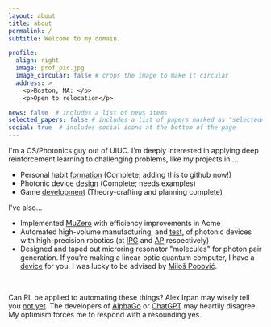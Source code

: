 ```yaml
---
layout: about
title: about
permalink: /
subtitle: Welcome to my domain.

profile:
  align: right
  image: prof_pic.jpg
  image_circular: false # crops the image to make it circular
  address: >
    <p>Boston, MA: </p>
    <p>Open to relocation</p>

news: false  # includes a list of news items
selected_papers: false # includes a list of papers marked as "selected={true}"
social: true  # includes social icons at the bottom of the page
---
```





I'm a CS/Photonics guy out of UIUC. I'm deeply interested in applying deep reinforcement learning to challenging problems, like my projects in....
 <ul>
  
  <li>Personal habit <a href='/blog/2023/distill'>formation</a> (Complete; adding this to github now!)</li>
  <li>Photonic device <a href="/blog/2023/PRL">design</a> (Complete; needs examples)</li>
  <li>Game <a href='/blog/2023/gamedev'>development</a> (Theory-crafting and planning complete)</li>
  
</ul> 

I've also...
 <ul>
  <li>Implemented <a href="/blog/2023/muzeroAcmeJax/">MuZero</a> with efficiency improvements in Acme</li>
  <li>Automated high-volume manufacturing, and <a href="https://kjabon.github.io/publications/">test,</a> of photonic devices with high-precision robotics (at <a href="https://www.ipgphotonics.com">IPG</a> and <a href="https://www.analogphotonics.com">AP</a> respectively)</li> 
  <li>Designed and taped out microring resonator "molecules" for photon pair generation. If you're making a linear-optic quantum computer, I have a <a href="https://kjabon.github.io/publications/">device</a> for you. I was lucky to be advised by <a href="https://www.bu.edu/eng/profile/milos-popovic/">Milo&scaron; Popovi&#263;</a>.</li>
</ul> 
<br>

Can RL be applied to automating these things? Alex Irpan may wisely tell you <a href="https://www.alexirpan.com/2018/02/14/rl-hard.html">not yet</a>. The developers of <a href="https://www.deepmind.com/research/highlighted-research/alphago">AlphaGo</a> or <a href="https://openai.com/blog/chatgpt/">ChatGPT</a> may heartily disagree. My optimism forces me to respond with a resounding yes. 



